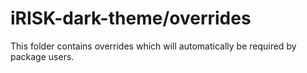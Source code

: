 # iRISK-dark-theme/overrides

This folder contains overrides which will automatically be required by package users.
